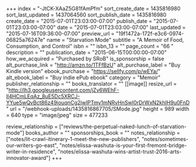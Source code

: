 +++
index = "-JtCK-XAaZ5G81fAmPfm"
sort_create_date = 1435816980
sort_last_updated = 1437064560
sort_publish_date = 1435816980
create_date = "2015-07-01T23:03:00-07:00"
publish_date = "2015-07-01T23:03:00-07:00"
date = "2015-07-01T23:03:00-07:00"
last_updated = "2015-07-16T09:36:00-07:00"
preview_url = "19f1472a-172f-e3c6-0974-06825a76247e"
name = "Starvation Mode"
subtitle = "A Memoir of Food, Consumption, and Control"
isbn = ""
isbn_13 = ""
page_count = "66 "
description = ""
publication_date = "2015-06-15T00:00:00-07:00"
how_we_acquired = "Purchased by SRoB"
is_sponsorship = false
alt_purchase_link = "http://amzn.to/1TFfBzU"
alt_purchase_label = "Buy Kindle version"
ebook_purchase = "https://sellfy.com/p/wEYa/"
alt_ebook_label = "Buy indie ePub ebook"
category = "Memoir"
publisher_relationship = ""
books_translator = ""
[[image]]
resize_url = "http://lh3.googleusercontent.com/jZv6WEhF-Il4HCmLEqAz_8uE5Dc5XRCJ-YYue5wQvBct86z49iouqnCg2jwIPTmy1mNRvHnSwI0rDrWxN2khIH9u0FnD"
url = "/webhook-uploads/1435816867705/SMode.jpg"
height = 989
width = 640
type = "image/jpeg"
size = 477233

review_relationship = ["reviews/the-perpetual-naked-lunch-of-starvation-mode"]
books_author = ""
sponsorships_book = ""
notes_relationship = ["notes/lit-crawl-itinerary-1-meet-the-new-publishers", "notes/sometimes-our-writers-go-east", "notes/elissa-washuta-is-your-first-fremont-bridge-writer-in-residence", "notes/elissa-washuta-wins-artist-trust-2016-arts-innovator-award"]
+++
